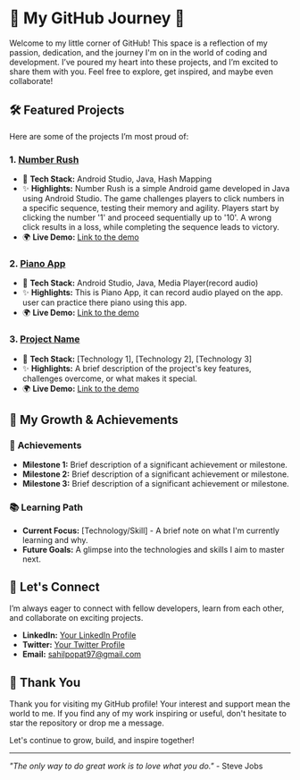 # 🌟 My GitHub Journey 🌟

Welcome to my little corner of GitHub! This space is a reflection of my passion, dedication, and the journey I'm on in the world of coding and development. I’ve poured my heart into these projects, and I’m excited to share them with you. Feel free to explore, get inspired, and maybe even collaborate!

## 🛠️ Featured Projects

Here are some of the projects I’m most proud of:

### 1. **[Number Rush](#)**
   - 🔧 **Tech Stack:** Android Studio, Java, Hash Mapping
   - ✨ **Highlights:** Number Rush is a simple Android game developed in Java using Android Studio. The game challenges players to click numbers in a specific sequence, testing their memory and agility. Players start by clicking the number '1' and proceed sequentially up to '10'. A wrong click results in a loss, while completing the sequence leads to victory.
   - 🌍 **Live Demo:** [Link to the demo](#)

### 2. **[Piano App](#https://github.com/Sahil-Popat-Potale/pianoApp)**
   - 🔧 **Tech Stack:** Android Studio, Java, Media Player(record audio)
   - ✨ **Highlights:** This is Piano App, it can record audio played on the app. user can practice there piano using this app.
   - 🌍 **Live Demo:** [Link to the demo](#)

### 3. **[Project Name](#)**
   - 🔧 **Tech Stack:** [Technology 1], [Technology 2], [Technology 3]
   - ✨ **Highlights:** A brief description of the project's key features, challenges overcome, or what makes it special.
   - 🌍 **Live Demo:** [Link to the demo](#)

## 🌱 My Growth & Achievements

### 🎯 **Achievements**
- **Milestone 1:** Brief description of a significant achievement or milestone.
- **Milestone 2:** Brief description of a significant achievement or milestone.
- **Milestone 3:** Brief description of a significant achievement or milestone.

### 📚 **Learning Path**
- **Current Focus:** [Technology/Skill] - A brief note on what I'm currently learning and why.
- **Future Goals:** A glimpse into the technologies and skills I aim to master next.

## 💬 Let's Connect

I’m always eager to connect with fellow developers, learn from each other, and collaborate on exciting projects.

- **LinkedIn:** [Your LinkedIn Profile](#)
- **Twitter:** [Your Twitter Profile](#)
- **Email:** sahilpopat97@gmail.com

## 🌟 Thank You

Thank you for visiting my GitHub profile! Your interest and support mean the world to me. If you find any of my work inspiring or useful, don't hesitate to star the repository or drop me a message. 

Let's continue to grow, build, and inspire together!

---

*"The only way to do great work is to love what you do."* - Steve Jobs

<!---
Sahil-Popat-Potale/Sahil-Popat-Potale is a ✨ special ✨ repository because its `README.md` (this file) appears on your GitHub profile.
You can click the Preview link to take a look at your changes.
--->
